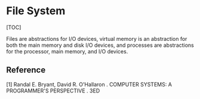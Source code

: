 # File System

[TOC]

Files are abstractions for I/O devices, virtual memory is an abstraction for both the main memory and disk I/O devices, and processes are abstractions for the processor, main memory, and I/O devices.



## Reference

[1] Randal E. Bryant, David R. O'Hallaron . COMPUTER SYSTEMS: A PROGRAMMER'S PERSPECTIVE . 3ED
